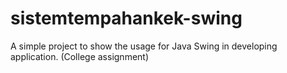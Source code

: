 # sistemtempahankek-swing
A simple project to show the usage for Java Swing in developing application. (College assignment)

